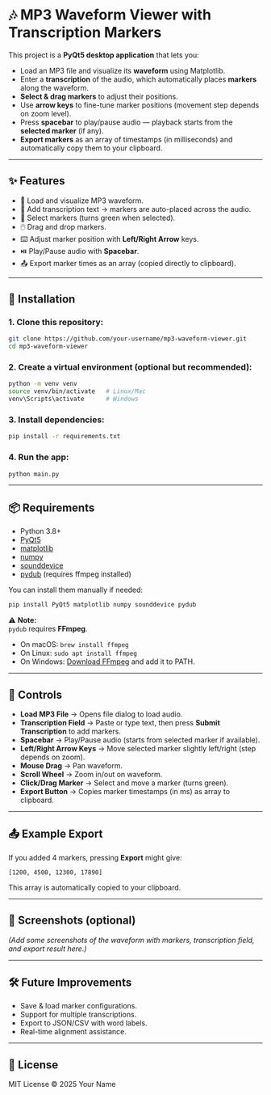 # 🎶 MP3 Waveform Viewer with Transcription Markers

This project is a **PyQt5 desktop application** that lets you:

- Load an MP3 file and visualize its **waveform** using Matplotlib.
- Enter a **transcription** of the audio, which automatically places **markers** along the waveform.
- **Select & drag markers** to adjust their positions.
- Use **arrow keys** to fine-tune marker positions (movement step depends on zoom level).
- Press **spacebar** to play/pause audio — playback starts from the **selected marker** (if any).
- **Export markers** as an array of timestamps (in milliseconds) and automatically copy them to your clipboard.

---

## ✨ Features

- 🎵 Load and visualize MP3 waveform.
- 📝 Add transcription text → markers are auto-placed across the audio.
- 🎯 Select markers (turns green when selected).
- 🖱️ Drag and drop markers.
- ⌨️ Adjust marker position with **Left/Right Arrow** keys.
- ⏯️ Play/Pause audio with **Spacebar**.
- 📤 Export marker times as an array (copied directly to clipboard).

---

## 🚀 Installation

### 1. Clone this repository:

```bash
git clone https://github.com/your-username/mp3-waveform-viewer.git
cd mp3-waveform-viewer
```

### 2. Create a virtual environment (optional but recommended):

```bash
python -m venv venv
source venv/bin/activate   # Linux/Mac
venv\Scripts\activate      # Windows
```

### 3. Install dependencies:

```bash
pip install -r requirements.txt
```

### 4. Run the app:

```bash
python main.py
```

---

## 📦 Requirements

- Python 3.8+
- [PyQt5](https://pypi.org/project/PyQt5/)
- [matplotlib](https://pypi.org/project/matplotlib/)
- [numpy](https://pypi.org/project/numpy/)
- [sounddevice](https://pypi.org/project/sounddevice/)
- [pydub](https://pypi.org/project/pydub/) (requires ffmpeg installed)

You can install them manually if needed:

```bash
pip install PyQt5 matplotlib numpy sounddevice pydub
```

⚠️ **Note:**  
`pydub` requires **FFmpeg**.

- On macOS: `brew install ffmpeg`
- On Linux: `sudo apt install ffmpeg`
- On Windows: [Download FFmpeg](https://ffmpeg.org/download.html) and add it to PATH.

---

## 🎹 Controls

- **Load MP3 File** → Opens file dialog to load audio.
- **Transcription Field** → Paste or type text, then press **Submit Transcription** to add markers.
- **Spacebar** → Play/Pause audio (starts from selected marker if available).
- **Left/Right Arrow Keys** → Move selected marker slightly left/right (step depends on zoom).
- **Mouse Drag** → Pan waveform.
- **Scroll Wheel** → Zoom in/out on waveform.
- **Click/Drag Marker** → Select and move a marker (turns green).
- **Export Button** → Copies marker timestamps (in ms) as array to clipboard.

---

## 📤 Example Export

If you added 4 markers, pressing **Export** might give:

```
[1200, 4500, 12300, 17890]
```

This array is automatically copied to your clipboard.

---

## 📸 Screenshots (optional)

_(Add some screenshots of the waveform with markers, transcription field, and export result here.)_

---

## 🛠️ Future Improvements

- Save & load marker configurations.
- Support for multiple transcriptions.
- Export to JSON/CSV with word labels.
- Real-time alignment assistance.

---

## 📝 License

MIT License © 2025 Your Name
